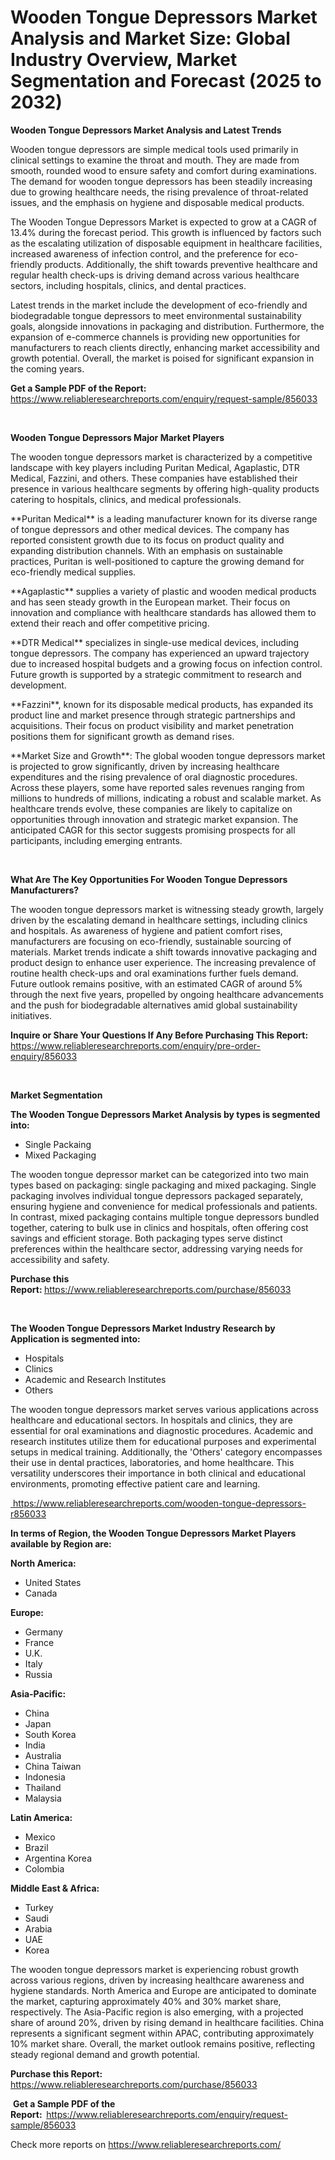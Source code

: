 <p><h1>Wooden Tongue Depressors Market Analysis and Market Size: Global Industry Overview, Market Segmentation and Forecast (2025 to 2032)</h1></p><p><strong>Wooden Tongue Depressors Market Analysis and Latest Trends</strong></p>
<p><p>Wooden tongue depressors are simple medical tools used primarily in clinical settings to examine the throat and mouth. They are made from smooth, rounded wood to ensure safety and comfort during examinations. The demand for wooden tongue depressors has been steadily increasing due to growing healthcare needs, the rising prevalence of throat-related issues, and the emphasis on hygiene and disposable medical products.</p><p>The Wooden Tongue Depressors Market is expected to grow at a CAGR of 13.4% during the forecast period. This growth is influenced by factors such as the escalating utilization of disposable equipment in healthcare facilities, increased awareness of infection control, and the preference for eco-friendly products. Additionally, the shift towards preventive healthcare and regular health check-ups is driving demand across various healthcare sectors, including hospitals, clinics, and dental practices.</p><p>Latest trends in the market include the development of eco-friendly and biodegradable tongue depressors to meet environmental sustainability goals, alongside innovations in packaging and distribution. Furthermore, the expansion of e-commerce channels is providing new opportunities for manufacturers to reach clients directly, enhancing market accessibility and growth potential. Overall, the market is poised for significant expansion in the coming years.</p></p>
<p><strong>Get a Sample PDF of the Report:&nbsp;</strong> <a href="https://www.reliableresearchreports.com/enquiry/request-sample/856033?utm_campaign=2609&utm_medium=2&utm_source=Github&utm_content=ia&utm_term=03032025&utm_id=wooden-tongue-depressors">https://www.reliableresearchreports.com/enquiry/request-sample/856033</a></p>
<p>&nbsp;</p>
<p><strong>Wooden Tongue Depressors Major Market Players</strong></p>
<p><p>The wooden tongue depressors market is characterized by a competitive landscape with key players including Puritan Medical, Agaplastic, DTR Medical, Fazzini, and others. These companies have established their presence in various healthcare segments by offering high-quality products catering to hospitals, clinics, and medical professionals.</p><p>**Puritan Medical** is a leading manufacturer known for its diverse range of tongue depressors and other medical devices. The company has reported consistent growth due to its focus on product quality and expanding distribution channels. With an emphasis on sustainable practices, Puritan is well-positioned to capture the growing demand for eco-friendly medical supplies.</p><p>**Agaplastic** supplies a variety of plastic and wooden medical products and has seen steady growth in the European market. Their focus on innovation and compliance with healthcare standards has allowed them to extend their reach and offer competitive pricing.</p><p>**DTR Medical** specializes in single-use medical devices, including tongue depressors. The company has experienced an upward trajectory due to increased hospital budgets and a growing focus on infection control. Future growth is supported by a strategic commitment to research and development.</p><p>**Fazzini**, known for its disposable medical products, has expanded its product line and market presence through strategic partnerships and acquisitions. Their focus on product visibility and market penetration positions them for significant growth as demand rises.</p><p>**Market Size and Growth**: The global wooden tongue depressors market is projected to grow significantly, driven by increasing healthcare expenditures and the rising prevalence of oral diagnostic procedures. Across these players, some have reported sales revenues ranging from millions to hundreds of millions, indicating a robust and scalable market. As healthcare trends evolve, these companies are likely to capitalize on opportunities through innovation and strategic market expansion. The anticipated CAGR for this sector suggests promising prospects for all participants, including emerging entrants.</p></p>
<p>&nbsp;</p>
<p><strong>What Are The Key Opportunities For Wooden Tongue Depressors Manufacturers?</strong></p>
<p><p>The wooden tongue depressors market is witnessing steady growth, largely driven by the escalating demand in healthcare settings, including clinics and hospitals. As awareness of hygiene and patient comfort rises, manufacturers are focusing on eco-friendly, sustainable sourcing of materials. Market trends indicate a shift towards innovative packaging and product design to enhance user experience. The increasing prevalence of routine health check-ups and oral examinations further fuels demand. Future outlook remains positive, with an estimated CAGR of around 5% through the next five years, propelled by ongoing healthcare advancements and the push for biodegradable alternatives amid global sustainability initiatives.</p></p>
<p><strong>Inquire or Share Your Questions If Any Before Purchasing This Report:</strong> <a href="https://www.reliableresearchreports.com/enquiry/pre-order-enquiry/856033?utm_campaign=2609&utm_medium=2&utm_source=Github&utm_content=ia&utm_term=03032025&utm_id=wooden-tongue-depressors">https://www.reliableresearchreports.com/enquiry/pre-order-enquiry/856033</a></p>
<p>&nbsp;</p>
<p><strong>Market Segmentation</strong></p>
<p><strong>The Wooden Tongue Depressors Market Analysis by types is segmented into:</strong></p>
<p><ul><li>Single Packaing</li><li>Mixed Packaging</li></ul></p>
<p><p>The wooden tongue depressor market can be categorized into two main types based on packaging: single packaging and mixed packaging. Single packaging involves individual tongue depressors packaged separately, ensuring hygiene and convenience for medical professionals and patients. In contrast, mixed packaging contains multiple tongue depressors bundled together, catering to bulk use in clinics and hospitals, often offering cost savings and efficient storage. Both packaging types serve distinct preferences within the healthcare sector, addressing varying needs for accessibility and safety.</p></p>
<p><strong>Purchase this Report:&nbsp;</strong><a href="https://www.reliableresearchreports.com/purchase/856033?utm_campaign=2609&utm_medium=2&utm_source=Github&utm_content=ia&utm_term=03032025&utm_id=wooden-tongue-depressors">https://www.reliableresearchreports.com/purchase/856033</a></p>
<p>&nbsp;</p>
<p><strong>The Wooden Tongue Depressors Market Industry Research by Application is segmented into:</strong></p>
<p><ul><li>Hospitals</li><li>Clinics</li><li>Academic and Research Institutes</li><li>Others</li></ul></p>
<p><p>The wooden tongue depressors market serves various applications across healthcare and educational sectors. In hospitals and clinics, they are essential for oral examinations and diagnostic procedures. Academic and research institutes utilize them for educational purposes and experimental setups in medical training. Additionally, the 'Others' category encompasses their use in dental practices, laboratories, and home healthcare. This versatility underscores their importance in both clinical and educational environments, promoting effective patient care and learning.</p></p>
<p><a href="https://www.reliableresearchreports.com/wooden-tongue-depressors-r856033?utm_campaign=2609&utm_medium=2&utm_source=Github&utm_content=ia&utm_term=03032025&utm_id=wooden-tongue-depressors">&nbsp;https://www.reliableresearchreports.com/wooden-tongue-depressors-r856033</a></p>
<p><strong>In terms of Region, the Wooden Tongue Depressors Market Players available by Region are:</strong></p>
<p>
    <p> <strong> North America: </strong>
        <ul>
            <li>United States</li>
            <li>Canada</li>
        </ul>
        </p> 
    <p> <strong> Europe: </strong>
        <ul>
            <li>Germany</li>
            <li>France</li>
            <li>U.K.</li>
            <li>Italy</li>
            <li>Russia</li>
        </ul>
        </p> 
    <p> <strong> Asia-Pacific: </strong>
        <ul>
            <li>China</li>
            <li>Japan</li>
            <li>South Korea</li>
            <li>India</li>
            <li>Australia</li>
            <li>China Taiwan</li>
            <li>Indonesia</li>
            <li>Thailand</li>
            <li>Malaysia</li>
        </ul>
        </p> 
    <p> <strong> Latin America: </strong>
        <ul>
            <li>Mexico</li>
            <li>Brazil</li>
            <li>Argentina Korea</li>
            <li>Colombia</li>
        </ul>
        </p> 
    <p> <strong> Middle East & Africa: </strong>
        <ul>
            <li>Turkey</li>
            <li>Saudi</li>
            <li>Arabia</li>
            <li>UAE</li>
            <li>Korea</li>
        </ul>
    </p>
    </p>
<p><p>The wooden tongue depressors market is experiencing robust growth across various regions, driven by increasing healthcare awareness and hygiene standards. North America and Europe are anticipated to dominate the market, capturing approximately 40% and 30% market share, respectively. The Asia-Pacific region is also emerging, with a projected share of around 20%, driven by rising demand in healthcare facilities. China represents a significant segment within APAC, contributing approximately 10% market share. Overall, the market outlook remains positive, reflecting steady regional demand and growth potential.</p></p>
<p><strong>Purchase this Report: </strong><a href="https://www.reliableresearchreports.com/purchase/856033?utm_campaign=2609&utm_medium=2&utm_source=Github&utm_content=ia&utm_term=03032025&utm_id=wooden-tongue-depressors">https://www.reliableresearchreports.com/purchase/856033</a></p>
<p>&nbsp;<strong>Get a Sample PDF of the Report:&nbsp;&nbsp;</strong><a href="https://www.reliableresearchreports.com/enquiry/request-sample/856033?utm_campaign=2609&utm_medium=2&utm_source=Github&utm_content=ia&utm_term=03032025&utm_id=wooden-tongue-depressors">https://www.reliableresearchreports.com/enquiry/request-sample/856033</a></p>
<p><strong></strong></p>
<p>Check more reports on <a href="https://www.reliableresearchreports.com/?utm_campaign=2609&utm_medium=2&utm_source=Github&utm_content=ia&utm_term=03032025&utm_id=wooden-tongue-depressors">https://www.reliableresearchreports.com/</a></p>